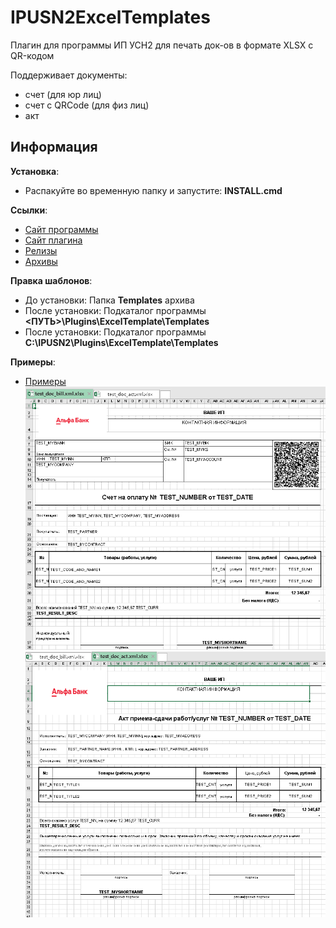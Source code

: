 # IPUSN2ExcelTemplates

Плагин для программы ИП УСН2 для печать док-ов в формате XLSX с QR-кодом

Поддерживает документы:
- счет (для юр лиц)
- счет с QRCode (для физ лиц)
- акт

## Информация

**Установка**: 
- Распакуйте во временную папку и запустите: **INSTALL.cmd**

**Ссылки**:
- [Сайт программы](https://ipusn.dynsoft.ru/)     
- [Сайт плагина](https://github.com/dkxce/IPUSN2ExcelTemplates)       
- [Релизы](https://github.com/dkxce/IPUSN2ExcelTemplates/releases)     
- [Архивы](Binaries)     

**Правка шаблонов**:
- До установки: Папка **Templates** архива    
- После установки: Подкаталог программы **<ПУТЬ>\Plugins\ExcelTemplate\Templates**
- После установки: Подкаталог программы **C:\IPUSN2\Plugins\ExcelTemplate\Templates**

**Примеры**:
- [Примеры](Examples)         
![bill_example](Examples/bill_example.png)    
![act_example](Examples/act_example.png)    